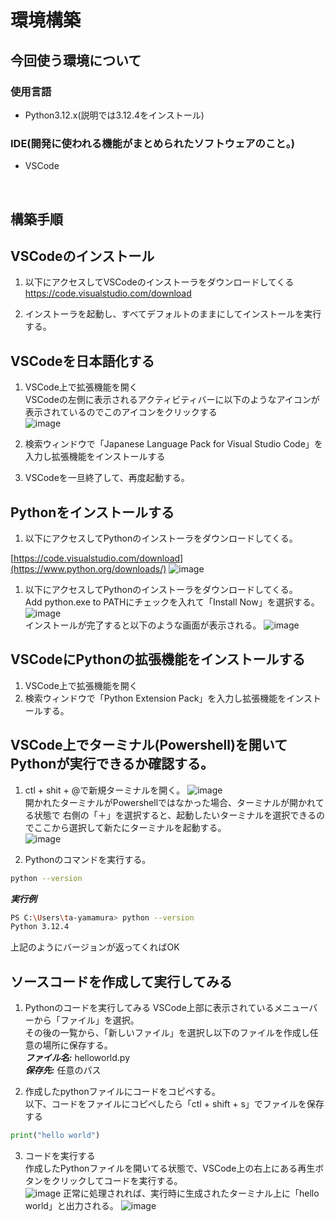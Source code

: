 # 環境構築
## 今回使う環境について
### 使用言語
- Python3.12.x(説明では3.12.4をインストール)
### IDE(開発に使われる機能がまとめられたソフトウェアのこと。)
- VSCode

<br>

## 構築手順
## VSCodeのインストール
1. 以下にアクセスしてVSCodeのインストーラをダウンロードしてくる<br>
https://code.visualstudio.com/download

1. インストーラを起動し、すべてデフォルトのままにしてインストールを実行する。

## VSCodeを日本語化する
1. VSCode上で拡張機能を開く<br>
VSCodeの左側に表示されるアクティビティバーに以下のようなアイコンが表示されているのでこのアイコンをクリックする  <br>
![image](https://github.com/user-attachments/assets/00568bf0-8283-4905-aea0-c59e7bbb73cd)

3. 検索ウィンドウで「Japanese Language Pack for Visual Studio Code」を入力し拡張機能をインストールする
4. VSCodeを一旦終了して、再度起動する。

## Pythonをインストールする
1. 以下にアクセスしてPythonのインストーラをダウンロードしてくる。

[https://code.visualstudio.com/download](https://www.python.org/downloads/)
![image](https://github.com/user-attachments/assets/e877431b-121f-4ad4-8fbf-de8e8dc167b8)

1. 以下にアクセスしてPythonのインストーラをダウンロードしてくる。<br>
Add python.exe to PATHにチェックを入れて「Install Now」を選択する。<br>
![image](https://github.com/user-attachments/assets/51b7f9d1-c592-4047-9f5f-6abaffdc7adc)<br>
インストールが完了すると以下のような画面が表示される。
![image](https://github.com/user-attachments/assets/d3e1f6e1-671e-443b-895c-5425c91f93b7)

## VSCodeにPythonの拡張機能をインストールする
1. VSCode上で拡張機能を開く
2. 検索ウィンドウで「Python Extension Pack」を入力し拡張機能をインストールする。

## VSCode上でターミナル(Powershell)を開いてPythonが実行できるか確認する。
1. ctl + shit + @で新規ターミナルを開く。
![image](https://github.com/user-attachments/assets/7abbd839-3945-4929-b6ad-6c7fab906dff)<br>
開かれたターミナルがPowershellではなかった場合、ターミナルが開かれてる状態で
右側の「＋」を選択すると、起動したいターミナルを選択できるのでここから選択して新たにターミナルを起動する。<br>
![image](https://github.com/user-attachments/assets/76a7ea2e-7ea7-46ef-ab2a-4e528d34f686)

2. Pythonのコマンドを実行する。
```bash
python --version
```
***実行例***
```bash
PS C:\Users\ta-yamamura> python --version
Python 3.12.4
```
上記のようにバージョンが返ってくればOK

## ソースコードを作成して実行してみる
1. Pythonのコードを実行してみる
VSCode上部に表示されているメニューバーから「ファイル」を選択。<br>
その後の一覧から、「新しいファイル」を選択し以下のファイルを作成し任意の場所に保存する。<br>
***ファイル名:*** helloworld.py<br>
***保存先:*** 任意のパス<br>

2. 作成したpythonファイルにコードをコピペする。<br>
以下、コードをファイルにコピペしたら「ctl + shift + s」でファイルを保存する<br>
```helloworld.py
print("hello world")
```
3. コードを実行する<br>
作成したPythonファイルを開いてる状態で、VSCode上の右上にある再生ボタンをクリックしてコードを実行する。<br>
![image](https://github.com/user-attachments/assets/e5641659-d91c-469c-9614-040549af8503)
正常に処理されれば、実行時に生成されたターミナル上に「hello world」と出力される。
![image](https://github.com/user-attachments/assets/8defb749-1796-47e8-9ba3-73c549ee5aef)

